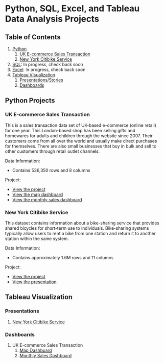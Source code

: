 # Python, SQL, Excel, and Tableau Data Analysis Projects

## Table of Contents

1. [Python](#Python-Projects)
   1. [UK E-commerce Sales Transaction](#uk-e-commerce-sales-transaction)
   2. [New York Citibike Service](#New-York-Citibike-Service)
2. [SQL](https://www.github.com): In progress, check back soon
3. [Excel](https://www.github.com): In progress, check back soon
4. [Tableau Visualization](#Tableau-Visualization)
   1. [Presentations/Stories](#Presentations)
   2. [Dashboards](#Dashboards)

## Python Projects
### UK E-commerce Sales Transaction
This is a sales transaction data set of UK-based e-commerce (online retail) for one year. This London-based shop has been selling gifts and homewares for adults and children through the website since 2007. Their customers come from all over the world and usually make direct purchases for themselves. There are also small businesses that buy in bulk and sell to other customers through retail outlet channels.

Data Information:
- Contains 536,350 rows and 8 columns

Project:
- [View the project](https://github.com/huskyyyboy/Data-Analysis-Portfolio/tree/master/Python/UK%20Sales%20Transaction)
- [View the map dashboard](https://public.tableau.com/app/profile/eywick.francis/viz/UKE-commerceMapDashboard/MapSalesDashboard)
- [View the monthly sales dashboard](https://public.tableau.com/app/profile/eywick.francis/viz/UKE-commerceMonthlySalesDashboard/MonthlySalesDashboard)

### New York Citibike Service
This dataset contains information about a bike-sharing service that provides shared bicycles for short-term use to individuals. Bike-sharing systems typically allow users to rent a bike from one station and return it to another station within the same system.

Data Information:
- Contains approximately 1.6M rows and 11 columns

Project:
- [View the project](https://github.com/huskyyyboy/Data-Analysis-Portfolio/tree/master/Python/NY%20Bike%20Sharing%20Service)
- [View the presentation](https://public.tableau.com/app/profile/eywick.francis/viz/NYCitibike-BikeSharingPresentation/CitiBikePresentation)

## Tableau Visualization
### Presentations
1. [New York Citibike Service](https://public.tableau.com/app/profile/eywick.francis/viz/NYCitibike-BikeSharingPresentation/CitiBikePresentation)

### Dashboards
1. UK E-commerce Sales Transaction
   1. [Map Dashboard](https://public.tableau.com/app/profile/eywick.francis/viz/UKE-commerceMapDashboard/MapSalesDashboard)
   2. [Monthly Sales Dashboard](https://public.tableau.com/app/profile/eywick.francis/viz/UKE-commerceMonthlySalesDashboard/MonthlySalesDashboard)
